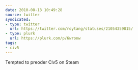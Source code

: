 ```yaml
---
date: 2010-08-13 10:49:28
source: twitter
syndicated:
- type: twitter
  url: https://twitter.com/roytang/statuses/21054359815/
- type: plurk
  url: https://plurk.com/p/6wronw
tags:
- civ5
---
```


Tempted to preoder Civ5 on Steam